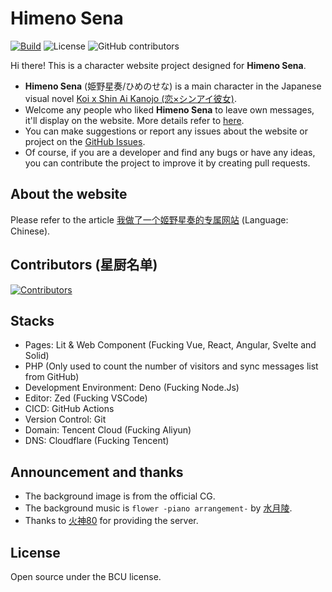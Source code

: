 # Himeno Sena

[![Build](https://github.com/BIYUEHU/HimenoSena/actions/workflows/build.yml/badge.svg)](https://github.com/BIYUEHU/HimenoSena/actions/workflows/build.yml) ![License](https://img.shields.io/badge/license-BCU-E6AD88) ![GitHub contributors](https://img.shields.io/github/contributors/biyuehu/HimenoSena)

Hi there! This is a character website project designed for **Himeno Sena**.

- **Himeno Sena** (姫野星奏/ひめのせな) is a main character in the Japanese visual novel [Koi x Shin Ai Kanojo (恋×シンアイ彼女)](http://ustrack.amusecraft.com/koikake/).
- Welcome any people who liked **Himeno Sena** to leave own messages, it'll display on the website. More details refer to [here](/docs/messages.md).
- You can make suggestions or report any issues about the website or project on the [GitHub Issues](https://github.com/biyuehu/HimenoSena/issues).
- Of course, if you are a developer and find any bugs or have any ideas, you can contribute the project to improve it by creating pull requests.

## About the website

Please refer to the article [我做了一个姬野星奏的专属网站](/docs/about.md) (Language: Chinese).

## Contributors (星厨名单)

[![Contributors](https://contrib.rocks/image?repo=biyuehu/himenosena)](https://github.com/biyuehu/HimenoSena/graphs/contributors)

## Stacks

- Pages: Lit & Web Component (Fucking Vue, React, Angular, Svelte and Solid)
- PHP (Only used to count the number of visitors and sync messages list from GitHub)
- Development Environment: Deno (Fucking Node.Js)
- Editor: Zed (Fucking VSCode)
- CICD: GitHub Actions
- Version Control: Git
- Domain: Tencent Cloud (Fucking Aliyun)
- DNS: Cloudflare (Fucking Tencent)

## Announcement and thanks

- The background image is from the official CG.
- The background music is `flower -piano arrangement-` by [水月陵](https://x.com/kiyo_mizutsuki).
- Thanks to [火神80](https://github.com/huoshen80) for providing the server.

## License

Open source under the BCU license.
